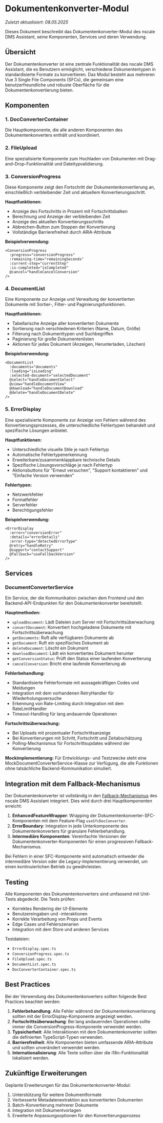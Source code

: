 # Dokumentenkonverter-Modul

*Zuletzt aktualisiert: 08.05.2025*

Dieses Dokument beschreibt das Dokumentenkonverter-Modul des nscale DMS Assistant, seine Komponenten, Services und deren Verwendung.

## Übersicht

Der Dokumentenkonverter ist eine zentrale Funktionalität des nscale DMS Assistant, die es Benutzern ermöglicht, verschiedene Dokumententypen in standardisierte Formate zu konvertieren. Das Modul besteht aus mehreren Vue 3 Single File Components (SFCs), die gemeinsam eine benutzerfreundliche und robuste Oberfläche für die Dokumentenkonvertierung bieten.

## Komponenten

### 1. DocConverterContainer

Die Hauptkomponente, die alle anderen Komponenten des Dokumentenkonverters enthält und koordiniert.

### 2. FileUpload

Eine spezialisierte Komponente zum Hochladen von Dokumenten mit Drag-and-Drop-Funktionalität und Dateitypvalidierung.

### 3. ConversionProgress

Diese Komponente zeigt den Fortschritt der Dokumentenkonvertierung an, einschließlich verbleibender Zeit und aktuellem Konvertierungsschritt.

**Hauptfunktionen:**
- Anzeige des Fortschritts in Prozent mit Fortschrittsbalken
- Berechnung und Anzeige der verbleibenden Zeit
- Anzeige des aktuellen Konvertierungsschritts
- Abbrechen-Button zum Stoppen der Konvertierung
- Vollständige Barrierefreiheit durch ARIA-Attribute

**Beispielverwendung:**
```vue
<ConversionProgress
  :progress="conversionProgress"
  :remaining-time="remainingSeconds"
  :current-step="currentStep"
  :is-completed="isCompleted"
  @cancel="handleCancelConversion"
/>
```

### 4. DocumentList

Eine Komponente zur Anzeige und Verwaltung der konvertierten Dokumente mit Sortier-, Filter- und Paginierungsfunktionen.

**Hauptfunktionen:**
- Tabellarische Anzeige aller konvertierten Dokumente
- Sortierung nach verschiedenen Kriterien (Name, Datum, Größe)
- Filterung nach Dokumenttypen und Suchbegriffen
- Paginierung für große Dokumentenlisten
- Aktionen für jedes Dokument (Anzeigen, Herunterladen, Löschen)

**Beispielverwendung:**
```vue
<DocumentList
  :documents="documents"
  :loading="isLoading"
  :selected-document="selectedDocument"
  @select="handleDocumentSelect"
  @view="handleDocumentView"
  @download="handleDocumentDownload"
  @delete="handleDocumentDelete"
/>
```

### 5. ErrorDisplay

Eine spezialisierte Komponente zur Anzeige von Fehlern während des Konvertierungsprozesses, die unterschiedliche Fehlertypen behandelt und spezifische Lösungen anbietet.

**Hauptfunktionen:**
- Unterschiedliche visuelle Stile je nach Fehlertyp
- Automatische Fehlertypenerkennung
- Erweiterbare/zusammenklappbare technische Details
- Spezifische Lösungsvorschläge je nach Fehlertyp
- Aktionsbuttons für "Erneut versuchen", "Support kontaktieren" und "Einfache Version verwenden"

**Fehlertypen:**
- Netzwerkfehler
- Formatfehler
- Serverfehler
- Berechtigungsfehler

**Beispielverwendung:**
```vue
<ErrorDisplay
  :error="conversionError"
  :details="errorDetails"
  :error-type="detectedErrorType"
  @retry="handleRetry"
  @support="contactSupport"
  @fallback="useFallbackVersion"
/>
```

## Services

### DocumentConverterService

Ein Service, der die Kommunikation zwischen dem Frontend und den Backend-API-Endpunkten für den Dokumentenkonverter bereitstellt.

**Hauptmethoden:**
- `uploadDocument`: Lädt Dateien zum Server mit Fortschrittsüberwachung
- `convertDocument`: Konvertiert hochgeladene Dokumente mit Fortschrittsüberwachung
- `getDocuments`: Ruft alle verfügbaren Dokumente ab
- `getDocument`: Ruft ein spezifisches Dokument ab
- `deleteDocument`: Löscht ein Dokument
- `downloadDocument`: Lädt ein konvertiertes Dokument herunter
- `getConversionStatus`: Prüft den Status einer laufenden Konvertierung
- `cancelConversion`: Bricht eine laufende Konvertierung ab

**Fehlerbehandlung:**
- Standardisierte Fehlerformate mit aussagekräftigen Codes und Meldungen
- Integration mit dem vorhandenen RetryHandler für Wiederholungsversuche
- Erkennung von Rate-Limiting durch Integration mit dem RateLimitHandler
- Timeout-Handling für lang andauernde Operationen

**Fortschrittsüberwachung:**
- Bei Uploads mit prozentualer Fortschrittsanzeige
- Bei Konvertierungen mit Schritt, Fortschritt und Zeitabschätzung
- Polling-Mechanismus für Fortschrittsupdates während der Konvertierung

**Mockimplementierung:**
Für Entwicklungs- und Testzwecke steht eine MockDocumentConverterService-Klasse zur Verfügung, die alle Funktionen ohne tatsächliche Backend-Kommunikation simuliert.

## Integration mit dem Fallback-Mechanismus

Der Dokumentenkonverter ist vollständig in den [Fallback-Mechanismus](./ERROR_HANDLING_FALLBACK.md) des nscale DMS Assistant integriert. Dies wird durch drei Hauptkomponenten erreicht:

1. **EnhancedFeatureWrapper**: Wrapping der Dokumentenkonverter-SFC-Komponenten mit dem Feature-Flag `useSfcDocConverter`.
2. **ErrorBoundary**: Integration in jede Unterkomponente des Dokumentenkonverters für granulare Fehlerbehandlung.
3. **Intermediäre Komponenten**: Vereinfachte Versionen der Dokumentenkonverter-Komponenten für einen progressiven Fallback-Mechanismus.

Bei Fehlern in einer SFC-Komponente wird automatisch entweder die intermediäre Version oder die Legacy-Implementierung verwendet, um einen kontinuierlichen Betrieb zu gewährleisten.

## Testing

Alle Komponenten des Dokumentenkonverters sind umfassend mit Unit-Tests abgedeckt. Die Tests prüfen:

- Korrektes Rendering der UI-Elemente
- Benutzereingaben und -interaktionen
- Korrekte Verarbeitung von Props und Events
- Edge Cases und Fehlerszenarien
- Integration mit dem Store und anderen Services

Testdateien:
- `ErrorDisplay.spec.ts`
- `ConversionProgress.spec.ts`
- `FileUpload.spec.ts`
- `DocumentList.spec.ts`
- `DocConverterContainer.spec.ts`

## Best Practices

Bei der Verwendung des Dokumentenkonverters sollten folgende Best Practices beachtet werden:

1. **Fehlerbehandlung**: Alle Fehler während der Dokumentenkonvertierung sollten mit der ErrorDisplay-Komponente angezeigt werden.
2. **Fortschrittsüberwachung**: Bei lang andauernden Operationen sollte immer die ConversionProgress-Komponente verwendet werden.
3. **Typsicherheit**: Alle Interaktionen mit dem Dokumentenkonverter sollten die definierten TypeScript-Typen verwenden.
4. **Barrierefreiheit**: Alle Komponenten bieten umfassende ARIA-Attribute und sollten unverändert verwendet werden.
5. **Internationalisierung**: Alle Texte sollten über die i18n-Funktionalität lokalisiert werden.

## Zukünftige Erweiterungen

Geplante Erweiterungen für das Dokumentenkonverter-Modul:

1. Unterstützung für weitere Dokumentformate
2. Verbesserte Metadatenextraktion aus konvertierten Dokumenten
3. Batch-Konvertierung mehrerer Dokumente
4. Integration mit Dokumentvorlagen
5. Erweiterte Anpassungsoptionen für den Konvertierungsprozess